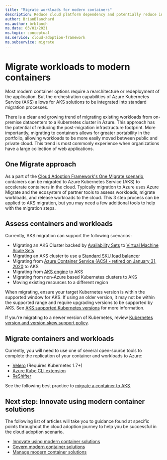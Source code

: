 ```yaml
---
title: "Migrate workloads for modern containers"
description: Reduce cloud platform dependency and potentially reduce infrastructure footprint by migrating multiple web applications to a container solution
author: BrianBlanchard
ms.author: brblanch
ms.date: 03/01/2021
ms.topic: conceptual
ms.service: cloud-adoption-framework
ms.subservice: migrate
---
```


# Migrate workloads to modern containers

Most modern container options require a rearchitecture or redeployment of the application. But the orchestration capabilities of Azure Kubernetes Service (AKS) allows for AKS solutions to be integrated into standard migration processes.

There is a clear and growing trend of migrating existing workloads from on-premise datacenters to a Kubernetes cluster in Azure. This approach has the potential of reducing the post-migration infrastructure footprint. More importantly, migrating to containers allows for greater portability in the portfolio, allowing workloads to be more easily moved between public and private cloud. This trend is most commonly experience when organizations have a large collection of web applications.

## One Migrate approach

As a part of the [Cloud Adoption Framework's One Migrate scenario](../index.md), containers can be migrated to Azure Kubernetes Service (AKS) to accelerate containers in the cloud. Typically migration to Azure uses Azure Migrate and the ecosystem of partner tools to assess workloads, migrate workloads, and release workloads to the cloud. This 3 step process can be applied to AKS migration, but you may need a few additional tools to help with the migration steps.

## Assess containers and workloads

Currently, AKS migration can support the following scenarios:

- Migrating an AKS Cluster backed by [Availability Sets](https://docs.microsoft.com/azure/virtual-machines/windows/tutorial-availability-sets.md) to [Virtual Machine Scale Sets](https://docs.microsoft.com/azure/virtual-machine-scale-sets/overview.md)
- Migrating an AKS cluster to use a [Standard SKU load balancer](https://docs.microsoft.com/azure/aks/load-balancer-standard.md)
- Migrating from [Azure Container Service (ACS) - retired on January 31, 2020](https://azure.microsoft.com/updates/azure-container-service-will-retire-on-january-31-2020/) to AKS
- Migrating from [AKS engine](https://docs.microsoft.com/azure-stack/user/azure-stack-kubernetes-aks-engine-overview) to AKS
- Migrating from non-Azure based Kubernetes clusters to AKS
- Moving existing resources to a different region

When migrating, ensure your target Kubernetes version is within the supported window for AKS. If using an older version, it may not be within the supported range and require upgrading versions to be supported by AKS. See [AKS supported Kubernetes versions](https://docs.microsoft.com/azure/aks/supported-kubernetes-versions.md) for more information.

If you're migrating to a newer version of Kubernetes, review [Kubernetes version and version skew support policy](https://kubernetes.io/docs/setup/release/version-skew-policy/#supported-versions).

## Migrate containers and workloads

Currently, you will need to use one of several open-source tools to complete the replication of your container and workloads to Azure:

- [Velero](https://velero.io/) (Requires Kubernetes 1.7+)
- [Azure Kube CLI extension](https://github.com/yaron2/azure-kube-cli)
- [ReShifter](https://github.com/mhausenblas/reshifter)

See the following best practice to [migrate a container to AKS](https://docs.microsoft.com/azure/aks/aks-migration#aks-with-standard-load-balancer-and-virtual-machine-scale-sets).

## Next step: Innovate using modern container solutions

The following list of articles will take you to guidance found at specific points throughout the cloud adoption journey to help you be successful in the cloud adoption scenario.

- [Innovate using modern container solutions](https://docs.microsoft.com/azure/architecture/reference-architectures/containers/aks-start-here?bc=%2fazure%2fcloud-adoption-framework%2f_bread%2ftoc.json&toc=%2fazure%2fcloud-adoption-framework%2ftoc.json)
- [Govern modern container solutions](./govern.md)
- [Manage modern container solutions](./manage.md)
